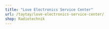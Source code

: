 ```yaml
---
title: "Love Electronics Service Center"
url: /taytay/love-electronics-service-center/
shop: Radiotechnik
---
```

